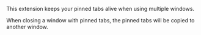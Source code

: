 This extension keeps your pinned tabs alive when using multiple windows.

When closing a window with pinned tabs, the pinned tabs will be copied to another window.
